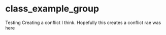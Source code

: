 # class_example_group

Testing
Creating a conflict I think. 
Hopefully this creates a conflict
rae was here
